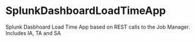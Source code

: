 # SplunkDashboardLoadTimeApp
Splunk Dasbhoard Load Time App based on REST calls to the Job Manager. Includes IA, TA and SA
